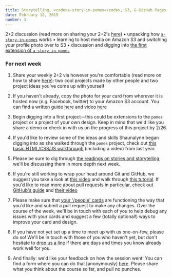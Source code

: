 ```yaml
---
title: Storytelling, <code>a-story-in-pomes</code>, S3, & GitHub Pages
date: February 12, 2015
number: 3
---
```


2+2 discussion (read more on sharing your 2+2's [here](http://dgmde15.github.io/sessions/2/#/3)) • unpacking how [`a-story-in-pomes`](https://github.com/dgmde15/a-story-in-pomes) works • learning to host media on Amazon S3 and switching your profile photo over to S3 • discussion and digging into [the first extension of `a-story-in-pomes`](https://github.com/dgmde15/a-story-in-pomes#extension-1--change-background-image--content)


### For next week

1. Share your weekly 2+2 via however you're comfortable (read more on how to share [here](http://dgmde15.github.io/sessions/2/#/3)): two cool projects made by other people and two project ideas you've come up with yourself

2. If you haven't already, copy the photo for your card from wherever it is hosted now (_e.g._ Facebook, twitter) to your Amazon S3 account.  You can find a written guide [here](http://www.hongkiat.com/blog/amazon-s3-the-beginners-guide/) and video [here](https://www.youtube.com/watch?v=VRUzevLibzQ)

3. Begin digging into a first project—this could be extensions to the `pomes` project or a project of your own design.  Keep in mind that we'd like you share a demo or check in with us on the progress of this project by 2/26.

4. If you'd like to review some of the ideas and skills Shaunalynn began digging into as she walked through the `pomes` project, check out [this basic HTML/CSS/JS walkthrough](https://github.com/dgmde15/HTML.CSS.JS-Intro) (including a video) from last year.

5. Please be sure to dig through [the readings on stories and storytelling](http://104.236.253.62/t/stories-storytelling/28); we'll be discussing them in more depth next week.

6. If you're still working to wrap your head around Git and GitHub, we suggest you take a look at [this video](https://www.youtube.com/watch?v=U8GBXvdmHT4) and walk through [this tutorial](https://try.github.io/levels/1/challenges/1).  If you'd like to read more about pull requests in particular, check out [GitHub's guide](https://help.github.com/articles/using-pull-requests/) and [their video](https://www.youtube.com/watch?v=FQsBmnZvBdc)

7. Please make sure that [your '/people' cards](/people) are functioning the way that you'd like and submit a pull request to make any changes.  Over the course of the week, we'll be in touch with each of you to help debug any issues with your cards and suggest a few (totally optional!) ways to improve your card and design. 

8. If you have not yet set up a time to meet up with us one-on-few, please do so!  We'll be in touch with those of you who haven't yet, but don't hesitate to [drop us a line](mailto:dgmde15@gmail.com) if there are days and times you know already work well for you.

9. And finally: we'd like your feedback on how the session went!  You can find a form where you can do that [anonymously] [here](/feedback).  Please share what you think about the course so far, and pull no punches.